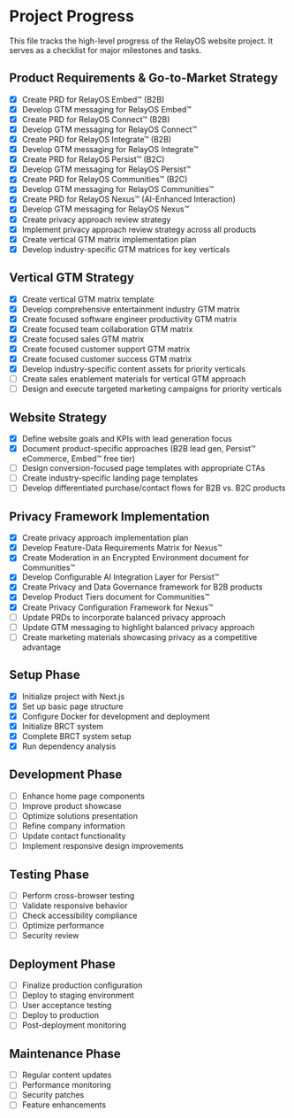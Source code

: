 # Project Progress

This file tracks the high-level progress of the RelayOS website project. It serves as a checklist for major milestones and tasks.

## Product Requirements & Go-to-Market Strategy
- [x] Create PRD for RelayOS Embed™ (B2B)
- [x] Develop GTM messaging for RelayOS Embed™
- [x] Create PRD for RelayOS Connect™ (B2B)
- [x] Develop GTM messaging for RelayOS Connect™
- [x] Create PRD for RelayOS Integrate™ (B2B)
- [x] Develop GTM messaging for RelayOS Integrate™
- [x] Create PRD for RelayOS Persist™ (B2C)
- [x] Develop GTM messaging for RelayOS Persist™
- [x] Create PRD for RelayOS Communities™ (B2C)
- [x] Develop GTM messaging for RelayOS Communities™
- [x] Create PRD for RelayOS Nexus™ (AI-Enhanced Interaction)
- [x] Develop GTM messaging for RelayOS Nexus™
- [x] Create privacy approach review strategy
- [x] Implement privacy approach review strategy across all products
- [x] Create vertical GTM matrix implementation plan
- [x] Develop industry-specific GTM matrices for key verticals

## Vertical GTM Strategy
- [x] Create vertical GTM matrix template
- [x] Develop comprehensive entertainment industry GTM matrix
- [x] Create focused software engineer productivity GTM matrix
- [x] Create focused team collaboration GTM matrix
- [x] Create focused sales GTM matrix
- [x] Create focused customer support GTM matrix
- [x] Create focused customer success GTM matrix
- [x] Develop industry-specific content assets for priority verticals
- [ ] Create sales enablement materials for vertical GTM approach
- [ ] Design and execute targeted marketing campaigns for priority verticals

## Website Strategy
- [x] Define website goals and KPIs with lead generation focus
- [x] Document product-specific approaches (B2B lead gen, Persist™ eCommerce, Embed™ free tier)
- [ ] Design conversion-focused page templates with appropriate CTAs
- [ ] Create industry-specific landing page templates
- [ ] Develop differentiated purchase/contact flows for B2B vs. B2C products

## Privacy Framework Implementation
- [x] Create privacy approach implementation plan
- [x] Develop Feature-Data Requirements Matrix for Nexus™
- [x] Create Moderation in an Encrypted Environment document for Communities™
- [x] Develop Configurable AI Integration Layer for Persist™
- [x] Create Privacy and Data Governance framework for B2B products
- [x] Develop Product Tiers document for Communities™
- [x] Create Privacy Configuration Framework for Nexus™
- [ ] Update PRDs to incorporate balanced privacy approach
- [ ] Update GTM messaging to highlight balanced privacy approach
- [ ] Create marketing materials showcasing privacy as a competitive advantage

## Setup Phase
- [x] Initialize project with Next.js
- [x] Set up basic page structure
- [x] Configure Docker for development and deployment
- [x] Initialize BRCT system
- [x] Complete BRCT system setup
- [x] Run dependency analysis

## Development Phase
- [ ] Enhance home page components
- [ ] Improve product showcase
- [ ] Optimize solutions presentation
- [ ] Refine company information
- [ ] Update contact functionality
- [ ] Implement responsive design improvements

## Testing Phase
- [ ] Perform cross-browser testing
- [ ] Validate responsive behavior
- [ ] Check accessibility compliance
- [ ] Optimize performance
- [ ] Security review

## Deployment Phase
- [ ] Finalize production configuration
- [ ] Deploy to staging environment
- [ ] User acceptance testing
- [ ] Deploy to production
- [ ] Post-deployment monitoring

## Maintenance Phase
- [ ] Regular content updates
- [ ] Performance monitoring
- [ ] Security patches
- [ ] Feature enhancements
